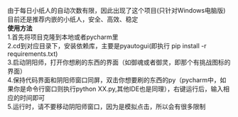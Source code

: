 由于每日小纸人的自动次数有限，因此出现了这个项目(只针对Windows电脑版)  
目前还是推荐内嵌的小纸人，安全、高效、稳定  
**使用方法**  
1.首先将项目克隆到本地或者pycharm里  
2.cd到对应目录下，安装依赖库，主要是pyautogui(即执行 pip install -r requirements.txt)  
3.启动阴阳师，打开你想刷的东西的界面（如御魂或者御灵，即那个有挑战图标的界面）  
4.保持代码界面和阴阳师窗口同屏，双击你想要刷的东西的py（pycharm中，如果你是命令行窗口则执行python XX.py,其他IDE也是同理），右键运行后，输入相应的时间即可  
5.运行时，请不要移动阴阳师窗口，因为是模拟点击，所以会有很多限制  